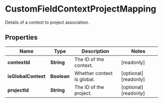 

# CustomFieldContextProjectMapping

Details of a context to project association.

## Properties

| Name | Type | Description | Notes |
|------------ | ------------- | ------------- | -------------|
|**contextId** | **String** | The ID of the context. |  [readonly] |
|**isGlobalContext** | **Boolean** | Whether context is global. |  [optional] [readonly] |
|**projectId** | **String** | The ID of the project. |  [optional] [readonly] |



